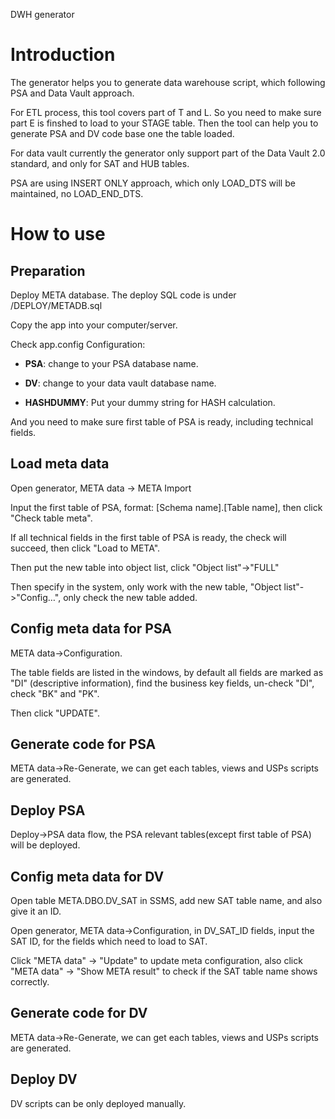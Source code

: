 DWH generator

# Introduction

The generator helps you to generate data warehouse script, which following PSA
and Data Vault approach.

For ETL process, this tool covers part of T and L. So you need to make sure part
E is finshed to load to your STAGE table. Then the tool can help you to generate
PSA and DV code base one the table loaded.

For data vault currently the generator only support part of the Data Vault 2.0
standard, and only for SAT and HUB tables.

PSA are using INSERT ONLY approach, which only LOAD_DTS will be maintained, no
LOAD_END_DTS.

# How to use

## Preparation

Deploy META database. The deploy SQL code is under /DEPLOY/METADB.sql

Copy the app into your computer/server.

Check app.config Configuration:

-   **PSA**: change to your PSA database name.

-   **DV**: change to your data vault database name.

-   **HASHDUMMY**: Put your dummy string for HASH calculation.

And you need to make sure first table of PSA is ready, including technical
fields.

## Load meta data

Open generator, META data -\> META Import

Input the first table of PSA, format: [Schema name].[Table name], then click
"Check table meta".

If all technical fields in the first table of PSA is ready, the check will
succeed, then click "Load to META".

Then put the new table into object list, click "Object list"-\>"FULL"

Then specify in the system, only work with the new table, "Object
list"-\>"Config…", only check the new table added.

## Config meta data for PSA

META data-\>Configuration.

The table fields are listed in the windows, by default all fields are marked as
"DI" (descriptive information), find the business key fields, un-check "DI",
check "BK" and "PK".

Then click "UPDATE".

## Generate code for PSA

META data-\>Re-Generate, we can get each tables, views and USPs scripts are
generated.

## Deploy PSA

Deploy-\>PSA data flow, the PSA relevant tables(except first table of PSA) will
be deployed.

## Config meta data for DV

Open table META.DBO.DV_SAT in SSMS, add new SAT table name, and also give it an
ID.

Open generator, META data-\>Configuration, in DV_SAT_ID fields, input the SAT
ID, for the fields which need to load to SAT.

Click "META data" -\> "Update" to update meta configuration, also click "META
data" -\> "Show META result" to check if the SAT table name shows correctly.

## Generate code for DV

META data-\>Re-Generate, we can get each tables, views and USPs scripts are
generated.

## Deploy DV

DV scripts can be only deployed manually.
